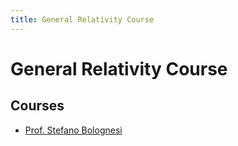 ```yaml
---
title: General Relativity Course
---
```


# General Relativity Course

## Courses

- [Prof. Stefano Bolognesi](./bolognesi/)